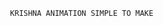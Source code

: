                                        KRISHNA ANIMATION SIMPLE TO MAKE 
                                       
